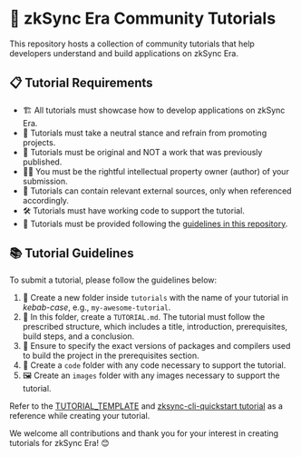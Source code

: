 # 📘 zkSync Era Community Tutorials

This repository hosts a collection of community tutorials that help developers understand and build applications on zkSync Era.

## 📋 Tutorial Requirements

- 🏗️ All tutorials must showcase how to develop applications on zkSync Era.
- 🔄 Tutorials must take a neutral stance and refrain from promoting projects.
- 📝 Tutorials must be original and NOT a work that was previously published.
- 👩‍💻 You must be the rightful intellectual property owner (author) of your submission.
- 🔗 Tutorials can contain relevant external sources, only when referenced accordingly.
- 🛠️ Tutorials must have working code to support the tutorial.
- 📖 Tutorials must be provided following the [guidelines in this repository](#tutorial-guidelines).

## 📚 Tutorial Guidelines

To submit a tutorial, please follow the guidelines below:

1. 📂 Create a new folder inside `tutorials` with the name of your tutorial in _kebab-case_, e.g., `my-awesome-tutorial`.
2. 📄 In this folder, create a `TUTORIAL.md`. The tutorial must follow the prescribed structure, which includes a title, introduction, prerequisites, build steps, and a conclusion.
3. 📝 Ensure to specify the exact versions of packages and compilers used to build the project in the prerequisites section.
4. 📁 Create a `code` folder with any code necessary to support the tutorial.
5. 🖼️ Create an `images` folder with any images necessary to support the tutorial.

Refer to the [TUTORIAL_TEMPLATE](./tutorials/TUTORIAL_TEMPLATE.md) and [zksync-cli-quickstart tutorial](./tutorials/zksync-cli-quickstart/) as a reference while creating your tutorial.

We welcome all contributions and thank you for your interest in creating tutorials for zkSync Era! 😊
